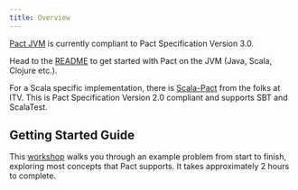 ```yaml
---
title: Overview
---
```


[Pact JVM](https://github.com/DiUS/pact-jvm) is currently compliant to Pact Specification Version 3.0.

Head to the [README](jvm/readme) to get started with Pact on the JVM \(Java, Scala, Clojure etc.\).

For a Scala specific implementation, there is [Scala-Pact](scala) from the folks at ITV. This is Pact Specification Version 2.0 compliant and supports SBT and ScalaTest.

## Getting Started Guide

This [workshop](https://github.com/DiUS/pact-workshop-jvm) walks you through an example problem from start to finish, exploring most concepts that Pact supports. It takes approximately 2 hours to complete.

